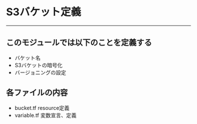 # S3バケット定義
---
## このモジュールでは以下のことを定義する
- バケット名
- S3バケットの暗号化
- バージョニングの設定

## 各ファイルの内容
- bucket.tf resource定義
- variable.tf 変数宣言、定義

